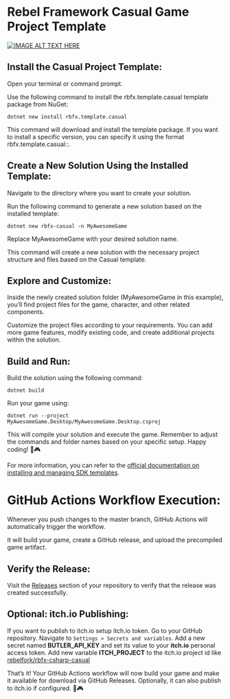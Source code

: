 # Rebel Framework Casual Game Project Template

[![IMAGE ALT TEXT HERE](https://img.youtube.com/vi/Iq5Yz11lUEE/0.jpg)](https://www.youtube.com/watch?v=Iq5Yz11lUEE)

## Install the Casual Project Template:

Open your terminal or command prompt.

Use the following command to install the rbfx.template.casual template package from NuGet:

```
dotnet new install rbfx.template.casual
```

This command will download and install the template package. If you want to install a specific version, you can specify it using the format rbfx.template.casual::<package-version>.

## Create a New Solution Using the Installed Template:

Navigate to the directory where you want to create your solution.

Run the following command to generate a new solution based on the installed template:

```
dotnet new rbfx-casual -n MyAwesomeGame
```

Replace MyAwesomeGame with your desired solution name.

This command will create a new solution with the necessary project structure and files based on the Casual template.

## Explore and Customize:

Inside the newly created solution folder (MyAwesomeGame in this example), you’ll find project files for the game, character, and other related components.

Customize the project files according to your requirements. You can add more game features, modify existing code, and create additional projects within the solution.

## Build and Run:

Build the solution using the following command:

```
dotnet build
```

Run your game using:

```
dotnet run --project MyAwesomeGame.Desktop/MyAwesomeGame.Desktop.csproj
```

This will compile your solution and execute the game.
Remember to adjust the commands and folder names based on your specific setup. Happy coding! 🚀🎮

For more information, you can refer to the [official documentation on installing and managing SDK templates](https://learn.microsoft.com/en-us/dotnet/core/install/templates).

# GitHub Actions Workflow Execution:

Whenever you push changes to the master branch, GitHub Actions will automatically trigger the workflow.

It will build your game, create a GitHub release, and upload the precompiled game artifact.

## Verify the Release:

Visit the [Releases](https://github.com/rbfx/rbfx-csharp-casual/releases) section of your repository to verify that the release was created successfully.

## Optional: itch.io Publishing:

If you want to publish to itch.io setup itch.io token. Go to your GitHub repository.
Navigate to ```Settings > Secrets and variables```.
Add a new secret named **BUTLER_API_KEY** and set its value to your **itch.io** personal access token.
Add new variable **ITCH_PROJECT**  to the itch.io project id like [rebelfork/rbfx-csharp-casual](https://rebelfork.itch.io/rbfx-csharp-casual)

That’s it! Your GitHub Actions workflow will now build your game and make it available for download via GitHub Releases. Optionally, it can also publish to itch.io if configured. 🚀🎮
